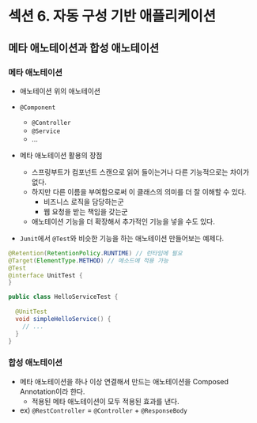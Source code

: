 # 섹션 6. 자동 구성 기반 애플리케이션

## 메타 애노테이션과 합성 애노테이션

### 메타 애노테이션

- 애노테이션 위의 애노테이션
- `@Component`
    - `@Controller`
    - `@Service`
    - …
- 메타 애노테이션 활용의 장점
    - 스프링부트가 컴포넌트 스캔으로 읽어 들이는거나 다른 기능적으로는 차이가 없다.
    - 하지만 다른 이름을 부여함으로써 이 클래스의 의미를 더 잘 이해할 수 있다.
        - 비즈니스 로직을 담당하는군
        - 웹 요청을 받는 책임을 갖는군
    - 애노테이션 기능을 더 확장해서 추가적인 기능을 넣을 수도 있다.

- `Junit`에서 `@Test`와 비슷한 기능을 하는 애노테이션 만들어보는 예제다.

```java
@Retention(RetentionPolicy.RUNTIME) // 런타임에 필요
@Target(ElementType.METHOD) // 메소드에 적용 가능
@Test
@interface UnitTest {
}

public class HelloServiceTest {
  
  @UnitTest
  void simpleHelloService() {
    // ...
  }
}
```

### 합성 애노테이션

- 메타 애노테이션을 하나 이상 연결해서 만드는 애노테이션을 Composed Annotation이라 한다.
    - 적용된 메타 애노테이션이 모두 적용된 효과를 낸다.
- ex) `@RestController` = `@Controller` + `@ResponseBody`
